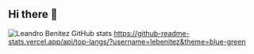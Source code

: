 ## Hi there 👋

![Leandro Benitez GitHub stats](https://github-readme-stats.vercel.app/api?username=lebenitez&show_icons=true&theme=dracula)
https://github-readme-stats.vercel.app/api/top-langs/?username=lebenitez&theme=blue-green

<!--
**lebenitez/lebenitez** is a ✨ _special_ ✨ repository because its `README.md` (this file) appears on your GitHub profile.

Here are some ideas to get you started:

- 🔭 I’m currently working on ...
- 🌱 I’m currently learning ...
- 👯 I’m looking to collaborate on ...
- 🤔 I’m looking for help with ...
- 💬 Ask me about ...
- 📫 How to reach me: ...
- 😄 Pronouns: ...
- ⚡ Fun fact: ...
-->

